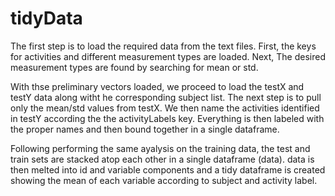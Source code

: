 # tidyData

The first step is to load the required data from the text files. 
First, the keys for activities and different measurement types are 
loaded.  Next, The desired measurement types are found by searching 
for mean or std.  

With thse preliminary vectors loaded, we proceed to load the testX
and testY data along witht he corresponding subject list.  The next
step is to pull only the mean/std values from testX.  We then name 
the activities identified in testY according the the activityLabels 
key.  Everything is then labeled with the proper names and then bound
together in a single dataframe.

Following performing the same ayalysis on the training data, the test
and train sets are stacked atop each other in a single dataframe (data).
data is then melted into id and variable components and a tidy dataframe
is created showing the mean of each variable according to subject and
activity label.
